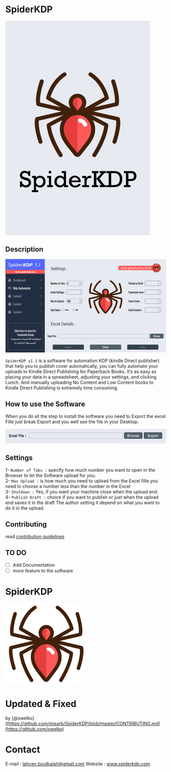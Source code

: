  # SpiderKDP   
![](Screenshot/cover.png)

 ## Description
 ![main page](Screenshot/First_Page.png)
 
`SpiderKDP v1.1` is a software for automation KDP (kindle Direct publisher) that help you to publish cover automatically, you can fully automate your uploads to Kindle Direct Publishing for Paperback Books.
It’s as easy as placing your data in a spreadsheet, adjusting your settings, and clicking Lunch.
And manually uploading No Content and Low Content books to Kindle Direct Publishing is extremely time consuming.

## How to use the Software 

When you do all the step to install the software you need to Export the excel Fille just break Export and you well see the file in your Desktop.
  
![](Screenshot/Import_Export.PNG)


## Settings
  
1- `Number of Tabs :` specify how much number you want to open in the Browser to let the Software upload for you.    
2- `Max Upload :` is how much you need to upload from the Excel fille you need to choose a number less than the number in the Excel  
3- `Shutdown :`  Yes, if you want your machine close when the upload end.                             
4- `Publish Draft :`  choice if you want to publish or just when the upload end saves it in the draft
The author setting it depend on what you want to do it in the upload.

## Contributing

read [contribution guidelines](https://github.com/misarb/SpiderKDP/blob/master/CONTRIBUTING.md)


## TO DO
- [ ] Add Documentation
- [ ] more feature to the software
 
# SpiderKDP  
![](Screenshot/logo_desktop.png) 

# Updated & Fixed
by [@owelko]([https://github.com/misarb/SpiderKDP/blob/master/CONTRIBUTING.md](https://github.com/owelko)

# Contact
E-mail : lahcen.boulbalah@gmail.com
Website : www.spiderkdp.com

